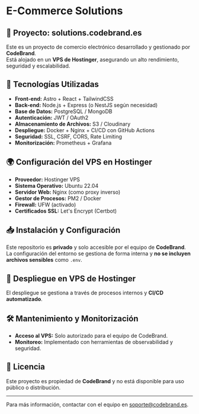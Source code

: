 # E-Commerce Solutions

## 📌 Proyecto: solutions.codebrand.es
Este es un proyecto de comercio electrónico desarrollado y gestionado por **CodeBrand**.  
Está alojado en un **VPS de Hostinger**, asegurando un alto rendimiento, seguridad y escalabilidad.

## 🚀 Tecnologías Utilizadas
- **Front-end:** Astro + React + TailwindCSS
- **Back-end:** Node.js + Express (o NestJS según necesidad)
- **Base de Datos:** PostgreSQL / MongoDB
- **Autenticación:** JWT / OAuth2
- **Almacenamiento de Archivos:** S3 / Cloudinary
- **Despliegue:** Docker + Nginx + CI/CD con GitHub Actions
- **Seguridad:** SSL, CSRF, CORS, Rate Limiting
- **Monitorización:** Prometheus + Grafana

## 🌍 Configuración del VPS en Hostinger
- **Proveedor:** Hostinger VPS
- **Sistema Operativo:** Ubuntu 22.04
- **Servidor Web:** Nginx (como proxy inverso)
- **Gestor de Procesos:** PM2 / Docker
- **Firewall:** UFW (activado)
- **Certificados SSL:** Let's Encrypt (Certbot)

## 📥 Instalación y Configuración
Este repositorio es **privado** y solo accesible por el equipo de **CodeBrand**.  
La configuración del entorno se gestiona de forma interna y **no se incluyen archivos sensibles** como `.env`.

## 🚀 Despliegue en VPS de Hostinger
El despliegue se gestiona a través de procesos internos y **CI/CD automatizado**.

## 🛠 Mantenimiento y Monitorización
- **Acceso al VPS:** Solo autorizado para el equipo de CodeBrand.
- **Monitoreo:** Implementado con herramientas de observabilidad y seguridad.

## 📄 Licencia
Este proyecto es propiedad de **CodeBrand** y no está disponible para uso público o distribución.

---

Para más información, contactar con el equipo en [soporte@codebrand.es](mailto:soporte@codebrand.es).
